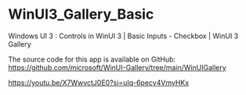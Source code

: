 # WinUI3_Gallery_Basic
Windows UI 3 : Controls in WinUI 3 | Basic Inputs - Checkbox | WinUI 3 Gallery

The source code for this app is available on GitHub: https://github.com/microsoft/WinUI-Gallery/tree/main/WinUIGallery

https://youtu.be/X7WwvctJ0E0?si=uIq-6pecy4VmyHKx
